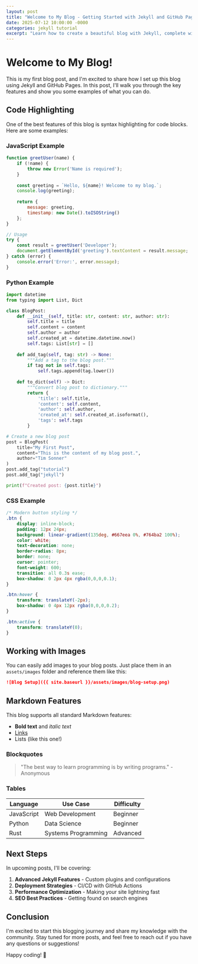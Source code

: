 ```yaml
---
layout: post
title: "Welcome to My Blog - Getting Started with Jekyll and GitHub Pages"
date: 2025-07-12 10:00:00 -0000
categories: jekyll tutorial
excerpt: "Learn how to create a beautiful blog with Jekyll, complete with syntax highlighting and image support."
---
```


# Welcome to My Blog!

This is my first blog post, and I'm excited to share how I set up this blog using Jekyll and GitHub Pages. In this post, I'll walk you through the key features and show you some examples of what you can do.

## Code Highlighting

One of the best features of this blog is syntax highlighting for code blocks. Here are some examples:

### JavaScript Example

```javascript
function greetUser(name) {
    if (!name) {
        throw new Error('Name is required');
    }
    
    const greeting = `Hello, ${name}! Welcome to my blog.`;
    console.log(greeting);
    
    return {
        message: greeting,
        timestamp: new Date().toISOString()
    };
}

// Usage
try {
    const result = greetUser('Developer');
    document.getElementById('greeting').textContent = result.message;
} catch (error) {
    console.error('Error:', error.message);
}
```

### Python Example

```python
import datetime
from typing import List, Dict

class BlogPost:
    def __init__(self, title: str, content: str, author: str):
        self.title = title
        self.content = content
        self.author = author
        self.created_at = datetime.datetime.now()
        self.tags: List[str] = []
    
    def add_tag(self, tag: str) -> None:
        """Add a tag to the blog post."""
        if tag not in self.tags:
            self.tags.append(tag.lower())
    
    def to_dict(self) -> Dict:
        """Convert blog post to dictionary."""
        return {
            'title': self.title,
            'content': self.content,
            'author': self.author,
            'created_at': self.created_at.isoformat(),
            'tags': self.tags
        }

# Create a new blog post
post = BlogPost(
    title="My First Post", 
    content="This is the content of my blog post.",
    author="Tim Sonner"
)
post.add_tag("tutorial")
post.add_tag("jekyll")

print(f"Created post: {post.title}")
```

### CSS Example

```css
/* Modern button styling */
.btn {
    display: inline-block;
    padding: 12px 24px;
    background: linear-gradient(135deg, #667eea 0%, #764ba2 100%);
    color: white;
    text-decoration: none;
    border-radius: 8px;
    border: none;
    cursor: pointer;
    font-weight: 600;
    transition: all 0.3s ease;
    box-shadow: 0 2px 4px rgba(0,0,0,0.1);
}

.btn:hover {
    transform: translateY(-2px);
    box-shadow: 0 4px 12px rgba(0,0,0,0.2);
}

.btn:active {
    transform: translateY(0);
}
```

## Working with Images

You can easily add images to your blog posts. Just place them in an `assets/images` folder and reference them like this:

```markdown
![Blog Setup]({{ site.baseurl }}/assets/images/blog-setup.png)
```

## Markdown Features

This blog supports all standard Markdown features:

- **Bold text** and *italic text*
- [Links](https://github.com/timsonner)
- Lists (like this one!)

### Blockquotes

> "The best way to learn programming is by writing programs." - Anonymous

### Tables

| Language   | Use Case           | Difficulty |
|------------|-------------------|------------|
| JavaScript | Web Development   | Beginner   |
| Python     | Data Science      | Beginner   |
| Rust       | Systems Programming| Advanced   |

## Next Steps

In upcoming posts, I'll be covering:

1. **Advanced Jekyll Features** - Custom plugins and configurations
2. **Deployment Strategies** - CI/CD with GitHub Actions
3. **Performance Optimization** - Making your site lightning fast
4. **SEO Best Practices** - Getting found on search engines

## Conclusion

I'm excited to start this blogging journey and share my knowledge with the community. Stay tuned for more posts, and feel free to reach out if you have any questions or suggestions!

Happy coding! 🚀

